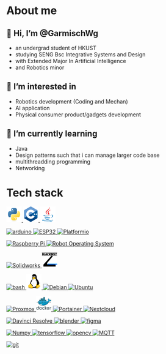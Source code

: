 # About me
## 👋 Hi, I’m @GarmischWg
  - an undergrad student of HKUST
  - studying SENG Bsc Integrative Systems and Design 
  - with Extended Major In Artificial Intelligence 
  - and Robotics minor

## 👀 I’m interested in
  - Robotics development (Coding and Mechan)
  - AI application
  - Physical consumer product/gadgets development
## 🌱 I’m currently learning
  - Java
  - Design patterns such that i can manage larger code base
  - multithreadding programming
  - Networking
  


# Tech stack
<p align="left"> 

<a href="https://www.python.org" target="_blank" rel="noreferrer"> <img src="https://raw.githubusercontent.com/devicons/devicon/master/icons/python/python-original.svg" alt="python" width="40" height="40"/> </a> 
<a href="https://www.w3schools.com/cpp/" target="_blank" rel="noreferrer"> <img src="https://raw.githubusercontent.com/devicons/devicon/master/icons/cplusplus/cplusplus-original.svg" alt="cplusplus" width="40" height="40"/> </a> 
<a href="https://www.java.com" target="_blank" rel="noreferrer"> <img src="https://raw.githubusercontent.com/devicons/devicon/master/icons/java/java-original.svg" alt="java" width="40" height="40"/> </a>

<a href="https://www.arduino.cc/" target="_blank" rel="noreferrer"> <img src="https://cdn.worldvectorlogo.com/logos/arduino-1.svg" alt="arduino" width="40" height="40"/> </a> 
<a href="https://github.com/espressif" target="_blank" rel="noreferrer"> <img src="https://avatars.githubusercontent.com/u/9460735?s=200&v=4" alt="ESP32" width="40" height="40"/> </a> 
<a href="https://github.com/platformio" target="_blank" rel="noreferrer"> <img src="https://upload.wikimedia.org/wikipedia/commons/thumb/c/cd/PlatformIO_logo.svg/900px-PlatformIO_logo.svg.png?20220205132823" alt="Platformio" width="40" height="40"/> </a> 

<a href="https://www.raspberrypi.org/" target="_blank" rel="noreferrer"> <img src="https://www.raspberrypi.org/pagekit-assets/media/images/4913a547895720ff30c1.svg" alt="Raspberry Pi" width="120" height="40"/> </a> 
<a href="https://docs.ros.org/en/humble/index.html" target="_blank" rel="noreferrer"> <img src="https://www.ros.org/imgs/logo-white.png" alt="Robot Operating System" width="150" height="40"/> </a> 

<a href="https://www.solidworks.com/" target="_blank" rel="noreferrer"> <img src="https://www.3ds.com/assets/3ds-navigation/Solidworks-logo_red.svg" alt="Solidworks" width="120" height="40"/> </a> 
<a href="https://github.com/Ultimaker/Cura" target="_blank" rel="noreferrer"> <img src="https://github.com/Ultimaker/Cura/raw/main/resources/images/cura-icon.png" alt="Cura" width="40" height="40"/> </a> 

<a href="https://www.gnu.org/software/bash/" target="_blank" rel="noreferrer"> <img src="https://upload.wikimedia.org/wikipedia/commons/thumb/8/82/Gnu-bash-logo.svg/180px-Gnu-bash-logo.svg.png" alt="bash" width="100" height="40"/> </a> 
<a href="https://www.linux.org/" target="_blank" rel="noreferrer"> <img src="https://raw.githubusercontent.com/devicons/devicon/master/icons/linux/linux-original.svg" alt="linux" width="40" height="40"/> </a> 
<a href="https://www.debian.org/" target="_blank" rel="noreferrer"> <img src="https://www.debian.org/logos/openlogo-nd.svg" alt="Debian" width="40" height="40"/> </a> 
<a href="https://ubuntu.com/" target="_blank" rel="noreferrer"> <img src="https://upload.wikimedia.org/wikipedia/commons/9/9e/UbuntuCoF.svg" alt="Ubuntu" width="40" height="40"/> </a> 

<a href="https://proxmox.com/en/" target="_blank" rel="noreferrer"> <img src="https://proxmox.com/images/proxmox/logos/mediakit-proxmox-server-solutions-logos-dark.svg" alt="Proxmox" width="230" height="40"/> </a> 
<a href="https://www.docker.com/" target="_blank" rel="noreferrer"> <img src="https://raw.githubusercontent.com/devicons/devicon/master/icons/docker/docker-original-wordmark.svg" alt="docker" width="40" height="40"/> </a> 
<a href="https://www.portainer.io/" target="_blank" rel="noreferrer"> <img src="https://www.portainer.io/hubfs/portainer-logo-black.svg" alt="Portainer" width="100" height="40"/> </a> 
<a href="https://nextcloud.com/" target="_blank" rel="noreferrer"> <img src="https://upload.wikimedia.org/wikipedia/commons/thumb/6/60/Nextcloud_Logo.svg/212px-Nextcloud_Logo.svg.png?20210301111141" alt="Nextcloud" width="55" height="40"/> </a>

<a href="https://www.blackmagicdesign.com/products/davinciresolve" target="_blank" rel="noreferrer"> <img src="https://upload.wikimedia.org/wikipedia/commons/9/90/DaVinci_Resolve_17_logo.svg" alt="Davinci Resolve" width="40" height="40"/> </a> 
<a href="https://www.blender.org/" target="_blank" rel="noreferrer"> <img src="https://download.blender.org/branding/community/blender_community_badge_white.svg" alt="blender" width="40" height="40"/> </a> <a href="https://www.figma.com/" target="_blank" rel="noreferrer"> <img src="https://www.vectorlogo.zone/logos/figma/figma-icon.svg" alt="figma" width="40" height="40"/> </a> 


<a href="https://numpy.org/" target="_blank" rel="noreferrer"> <img src="https://numpy.org/images/logo.svg" alt="Numpy" width="40" height="40"/> </a> 
<a href="https://www.tensorflow.org" target="_blank" rel="noreferrer"> <img src="https://www.vectorlogo.zone/logos/tensorflow/tensorflow-icon.svg" alt="tensorflow" width="40" height="40"/> </a> <a href="https://opencv.org/" target="_blank" rel="noreferrer"> <img src="https://www.vectorlogo.zone/logos/opencv/opencv-icon.svg" alt="opencv" width="40" height="40"/> </a>
<a href="https://mqtt.org/" target="_blank" rel="noreferrer"> <img src="https://mqtt.org/assets/img/mqtt-logo-transp.svg" alt="MQTT" width="100" height="40"/> </a> 

<a href="https://git-scm.com/" target="_blank" rel="noreferrer"> <img src="https://www.vectorlogo.zone/logos/git-scm/git-scm-icon.svg" alt="git" width="40" height="40"/> </a> 
 </p>


<!---
GarmischWg/GarmischWg is a ✨ special ✨ repository because its `README.md` (this file) appears on your GitHub profile.
You can click the Preview link to take a look at your changes.
--->
